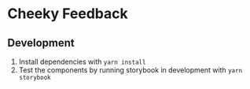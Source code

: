 # Cheeky Feedback

## Development
1. Install dependencies with `yarn install`
2. Test the components by running storybook in development with `yarn storybook`
